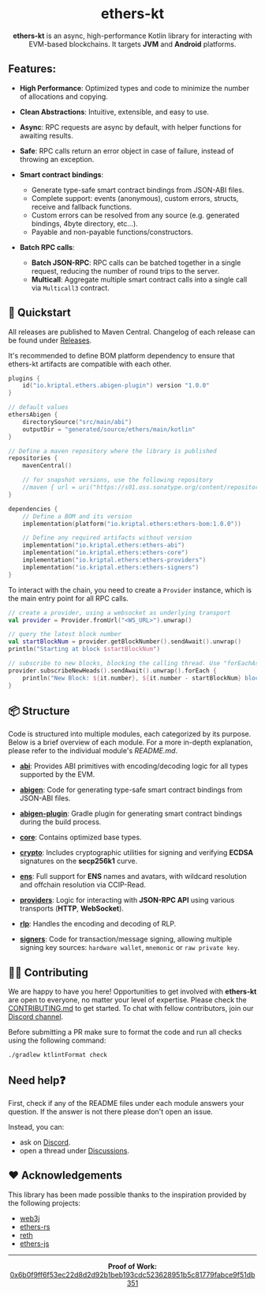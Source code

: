 # <h1 align="center"> ethers-kt </h1>

<p style="text-align: center;"> <b>ethers-kt</b> is an async, high-performance Kotlin library for interacting with
EVM-based blockchains. It targets <b>JVM</b> and <b>Android</b> platforms. </p>

## Features:

- **High Performance**: Optimized types and code to minimize the number of allocations and copying.

- **Clean Abstractions**: Intuitive, extensible, and easy to use.

- **Async**: RPC requests are async by default, with helper functions for awaiting results.

- **Safe**: RPC calls return an error object in case of failure, instead of throwing an exception.

- **Smart contract bindings**:
    - Generate type-safe smart contract bindings from JSON-ABI files.
    - Complete support: events (anonymous), custom errors, structs, receive and fallback functions.
    - Custom errors can be resolved from any source (e.g. generated bindings, 4byte directory, etc...).
    - Payable and non-payable functions/constructors.
- **Batch RPC calls**:
    - **Batch JSON-RPC**: RPC calls can be batched together in a single request, reducing the number of round trips to
      the server.
    - **Multicall**: Aggregate multiple smart contract calls into a single call via `Multicall3` contract.

## 🚀 Quickstart

All releases are published to Maven Central. Changelog of each release can be found
under [Releases](https://github.com/Kr1ptal/ethers-kt/releases).

It's recommended to define BOM platform dependency to ensure that ethers-kt artifacts are compatible with each other.

```kotlin
plugins {
    id("io.kriptal.ethers.abigen-plugin") version "1.0.0"
}

// default values
ethersAbigen {
    directorySource("src/main/abi")
    outputDir = "generated/source/ethers/main/kotlin"
}

// Define a maven repository where the library is published
repositories {
    mavenCentral()

    // for snapshot versions, use the following repository
    //maven { url = uri("https://s01.oss.sonatype.org/content/repositories/snapshots/") }
}

dependencies {
    // Define a BOM and its version
    implementation(platform("io.kriptal.ethers:ethers-bom:1.0.0"))

    // Define any required artifacts without version
    implementation("io.kriptal.ethers:ethers-abi")
    implementation("io.kriptal.ethers:ethers-core")
    implementation("io.kriptal.ethers:ethers-providers")
    implementation("io.kriptal.ethers:ethers-signers")
}
```

To interact with the chain, you need to create a `Provider` instance, which is the main entry point for all RPC calls.

```kotlin
// create a provider, using a websocket as underlying transport
val provider = Provider.fromUrl("<WS_URL>").unwrap()

// query the latest block number
val startBlockNum = provider.getBlockNumber().sendAwait().unwrap()
println("Starting at block $startBlockNum")

// subscribe to new blocks, blocking the calling thread. Use "forEachAsync" to stream without blocking the caller.
provider.subscribeNewHeads().sendAwait().unwrap().forEach {
    println("New Block: ${it.number}, ${it.number - startBlockNum} blocks since start")
}
```

## 📦 Structure

Code is structured into multiple modules, each categorized by its purpose. Below is a brief overview of each module. For
a more in-depth explanation, please refer to the individual module's *README.md*.

- **[abi][abi-module]**: Provides ABI primitives with encoding/decoding logic for all types supported by the EVM.

- **[abigen][abigen-module]**: Code for generating type-safe smart contract bindings from JSON-ABI files.

- **[abigen-plugin][abigen-plugin-module]**: Gradle plugin for generating smart contract bindings during the build
  process.

- **[core][core-module]**: Contains optimized base types.

- **[crypto][crypto-module]**: Includes cryptographic utilities for signing and verifying **ECDSA** signatures on the
  **secp256k1** curve.

- **[ens][ens-module]**: Full support for **ENS** names and avatars, with wildcard resolution and offchain resolution
  via CCIP-Read.

- **[providers][providers-module]**: Logic for interacting with **JSON-RPC API** using various transports (**HTTP**,
  **WebSocket**).

- **[rlp][rlp-module]**: Handles the encoding and decoding of RLP.

- **[signers][signers-module]**: Code for transaction/message signing, allowing multiple signing key
  sources: `hardware wallet`, `mnemonic` or `raw private key`.

## 🙋‍♂️ Contributing

We are happy to have you here! Opportunities to get involved with **ethers-kt** are open to everyone, no matter your
level of expertise. Please check the [CONTRIBUTING.md][contributing-md] to get started. To chat with fellow
contributors, join our [Discord channel][discord-channel].

Before submitting a PR make sure to format the code and run all checks using the following command:

```shell
./gradlew ktlintFormat check
```

## Need help❓

First, check if any of the README files under each module answers your question. If the answer is not there please don't
open an issue.

Instead, you can:

- ask on [Discord][discord-channel].
- open a thread under [Discussions](https://github.com/Kr1ptal/ethers-kt/discussions).

## ❤️ Acknowledgements

This library has been made possible thanks to the inspiration provided by the following projects:

- [web3j](https://github.com/web3j/web3j)
- [ethers-rs](https://github.com/gakonst/ethers-rs)
- [reth](https://github.com/paradigmxyz/reth)
- [ethers-js](https://github.com/ethers-io/ethers.js/)

----------------------

<p style="text-align: center;"> <b>Proof of Work:</b> <a href="https://etherscan.io/tx/0x6b0f9ff6f53ec22d8d2d92b1beb193cdc523628951b5c81779fabce9f51db351">0x6b0f9ff6f53ec22d8d2d92b1beb193cdc523628951b5c81779fabce9f51db351</a> </p>

[discord-channel]: https://discord.gg/rx35NzQGSb

[contributing-md]: https://github.com/Kr1ptal/ethers-kt/blob/master/CONTRIBUTING.md

[abi-module]: https://github.com/Kr1ptal/ethers-kt/blob/master/ethers-abi/

[abigen-module]: https://github.com/Kr1ptal/ethers-kt/blob/master/ethers-abigen/

[abigen-plugin-module]: https://github.com/Kr1ptal/ethers-kt/blob/master/ethers-abigen-plugin/

[core-module]: https://github.com/Kr1ptal/ethers-kt/blob/master/ethers-core/

[crypto-module]: https://github.com/Kr1ptal/ethers-kt/blob/master/ethers-crypto/

[ens-module]: https://github.com/Kr1ptal/ethers-kt/blob/master/ethers-ens/

[providers-module]: https://github.com/Kr1ptal/ethers-kt/blob/master/ethers-providers/

[rlp-module]: https://github.com/Kr1ptal/ethers-kt/blob/master/ethers-rlp/

[signers-module]: https://github.com/Kr1ptal/ethers-kt/blob/master/ethers-signers/
